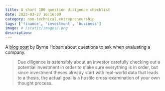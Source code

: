 ```yaml
---
title: A short 100 question diligence checklist
date: 2023-03-27 16:16:09
category: non-technical.entrepreneurship
tags: ['finance', 'investment', 'business']
image: # /static/images/.png
description:
---
```


A
[blog post](https://www.thediff.co/archive/100-due-diligence-questions-checklist/#free-shipping-and-marginal-costs)
by Byrne Hobart about questions to ask when evaluating a company.

> Due diligence is ostensibly about an investor carefully checking out a potential investment in
> order to make sure everything is in order, but since investment theses already start with
> real-world data that leads to a thesis, the actual goal is a hostile cross-examination of your own
> thought process.
